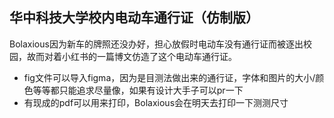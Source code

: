 ## 华中科技大学校内电动车通行证（仿制版）
Bolaxious因为新车的牌照还没办好，担心放假时电动车没有通行证而被逐出校园，故而对着小红书的一篇博文仿造了这个电动车通行证。
- fig文件可以导入figma，因为是目测法做出来的通行证，字体和图片的大小/颜色等等都只能追求尽量像，如果有设计大手子可以pr一下
- 有现成的pdf可以用来打印，Bolaxious会在明天去打印一下测测尺寸
